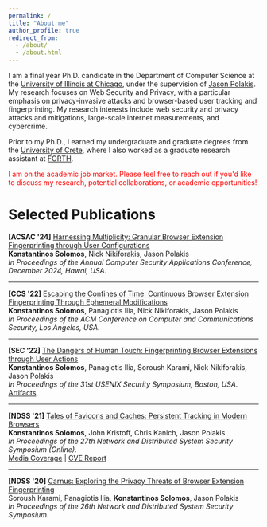 ```yaml
---
permalink: /
title: "About me"
author_profile: true
redirect_from: 
  - /about/
  - /about.html
---
```

I am a final year Ph.D. candidate in the Department of Computer Science at the [University of Illinois at Chicago](https://cs.uic.edu/), under the supervision of [Jason Polakis](https://www.cs.uic.edu/~polakis/aboutme/). 
My research focuses on Web Security and Privacy, with a particular emphasis on privacy-invasive attacks and  browser-based user tracking and fingerprinting.
My research interests include web security and privacy attacks and mitigations, large-scale internet measurements, and cybercrime.

Prior to my Ph.D., I earned my undergraduate and graduate degrees from the [University of Crete](https://csd.uoc.gr), where I also worked as a graduate research assistant at [FORTH](https://ics.forth.gr).

<span style="color:red">I am on the academic job market. Please feel free to reach out if you'd like to discuss my research, potential collaborations, or academic opportunities!</span>


Selected Publications
======

**[ACSAC '24]** <a href="/files/acsac.pdf" target="_blank" rel="noopener noreferrer">Harnessing Multiplicity: Granular Browser Extension Fingerprinting through User Configurations</a>  
**Konstantinos Solomos**, Nick Nikiforakis, Jason Polakis  
*In Proceedings of the Annual Computer Security Applications Conference, December 2024, Hawai, USA.*
<!-- **[ACSAC '24]** <a href="/files/acsac.pdf" target="_blank" rel="noopener noreferrer">Harnessing Multiplicity: Granular Browser Extension Fingerprinting through User Configurations</a>  
**Konstantinos Solomos**, Nick Nikiforakis, Jason Polakis  
*In Proceedings of the Annual Computer Security Applications Conference, December 2024, Hawai, USA.* -->

---

**[CCS '22]** <a href="/files/chronos.pdf" target="_blank" rel="noopener noreferrer">Escaping the Confines of Time: Continuous Browser Extension Fingerprinting Through Ephemeral Modifications</a>  
**Konstantinos Solomos**, Panagiotis Ilia, Nick Nikiforakis, Jason Polakis  
*In Proceedings of the ACM Conference on Computer and Communications Security, Los Angeles, USA.*

---

**[SEC '22]** <a href="/files/dangers.pdf" target="_blank" rel="noopener noreferrer">The Dangers of Human Touch: Fingerprinting Browser Extensions through User Actions</a>  
**Konstantinos Solomos**, Panagiotis Ilia, Soroush Karami, Nick Nikiforakis, Jason Polakis  
*In Proceedings of the 31st USENIX Security Symposium, Boston, USA.*  
[Artifacts](https://github.com/kostassolo/dangers-of-human-touch)

---

**[NDSS '21]** <a href="/files/favicons.pdf" target="_blank" rel="noopener noreferrer">Tales of Favicons and Caches: Persistent Tracking in Modern Browsers</a>  
**Konstantinos Solomos**, John Kristoff, Chris Kanich, Jason Polakis  
*In Proceedings of the 27th Network and Distributed System Security Symposium (Online).*  
[Media Coverage](https://arstechnica.com/information-technology/2021/02/new-browser-tracking-hack-works-even-when-you-flush-caches-or-go-incognito/) | [CVE Report](https://cve.mitre.org/cgi-bin/cvename.cgi?name=CVE-2021-1861)

---

**[NDSS '20]** <a href="/files/carnus.pdf" target="_blank" rel="noopener noreferrer">Carnus: Exploring the Privacy Threats of Browser Extension Fingerprinting</a>  
Soroush Karami, Panagiotis Ilia, **Konstantinos Solomos**, Jason Polakis  
*In Proceedings of the 26th Network and Distributed System Security Symposium.*
